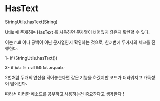 # HasText

StringUtils.hasText(String)

Utils 에 존재하는 HasText 를 사용하면 문자열이 비어있지 않은지 확인할 수 있다.

이는 null 이나 공백이 아닌 문자열인지 확인하는 것으로, 한꺼번에 두가지의 체크를 진행한다.

1- if (StringUtils.hasText())

2- if (str != null && !str.equals)

2번처럼 두개의 연산을 적어놓는다면 같은 기능을 하겠지만 코드가 더러워지고 가독성이 떨어진다.

따라서 이러한 메소드를 공부하고 사용하는건 중요하다고 생각한다 !
